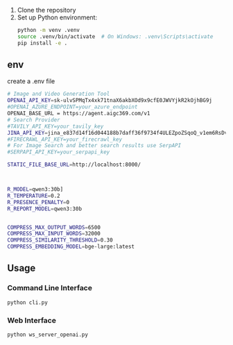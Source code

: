 
1. Clone the repository
2. Set up Python environment:
   ```bash
   python -m venv .venv
   source .venv/bin/activate  # On Windows: .venv\Scripts\activate
   pip install -e .
   ```

## env

create a .env file
```bash
# Image and Video Generation Tool
OPENAI_API_KEY=sk-ulvSPMqTx4xk71tnaX6akbXOd9x9cfE0JWVYjkR2kOjhBG9j
#OPENAI_AZURE_ENDPOINT=your_azure_endpoint
OPENAI_BASE_URL = https://agent.aigc369.com/v1
# Search Provider
#TAVILY_API_KEY=your_tavily_key
JINA_API_KEY=jina_e837d14f16d044188b7daff36f9734f4ULEZpoZSqoQ_v1em6RsDvIhN6Tye
#FIRECRAWL_API_KEY=your_firecrawl_key
# For Image Search and better search results use SerpAPI
#SERPAPI_API_KEY=your_serpapi_key 

STATIC_FILE_BASE_URL=http://localhost:8000/



R_MODEL=qwen3:30b]
R_TEMPERATURE=0.2
R_PRESENCE_PENALTY=0
R_REPORT_MODEL=qwen3:30b


COMPRESS_MAX_OUTPUT_WORDS=6500
COMPRESS_MAX_INPUT_WORDS=32000
COMPRESS_SIMILARITY_THRESHOLD=0.30
COMPRESS_EMBEDDING_MODEL=bge-large:latest
```

## Usage

### Command Line Interface


```bash
python cli.py 
```



### Web Interface


```bash
python ws_server_openai.py
```


